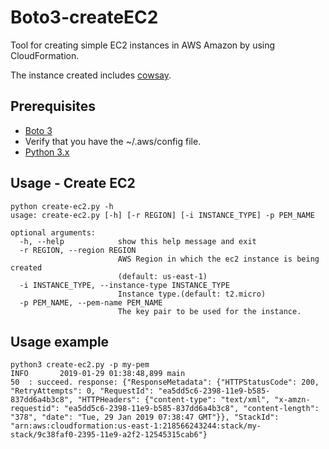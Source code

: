 # Boto3-createEC2

Tool for creating simple EC2 instances in AWS Amazon by using CloudFormation.   

The instance created includes [cowsay](https://www.npmjs.com/package/cowsay).

## Prerequisites

* [Boto 3](https://boto3.amazonaws.com/v1/documentation/api/latest/guide/quickstart.html#installation)
* Verify that you have the ~/.aws/config file.
* [Python 3.x](https://www.python.org/downloads/)

## Usage - Create EC2


```
python create-ec2.py -h
usage: create-ec2.py [-h] [-r REGION] [-i INSTANCE_TYPE] -p PEM_NAME

optional arguments:
  -h, --help            show this help message and exit
  -r REGION, --region REGION
                        AWS Region in which the ec2 instance is being created
                        (default: us-east-1)
  -i INSTANCE_TYPE, --instance-type INSTANCE_TYPE
                        Instance type.(default: t2.micro)
  -p PEM_NAME, --pem-name PEM_NAME
                        The key pair to be used for the instance.

```

## Usage example


```
python3 create-ec2.py -p my-pem
INFO       2019-01-29 01:38:48,899 main                                 50  : succeed. response: {"ResponseMetadata": {"HTTPStatusCode": 200, "RetryAttempts": 0, "RequestId": "ea5dd5c6-2398-11e9-b585-837dd6a4b3c8", "HTTPHeaders": {"content-type": "text/xml", "x-amzn-requestid": "ea5dd5c6-2398-11e9-b585-837dd6a4b3c8", "content-length": "378", "date": "Tue, 29 Jan 2019 07:38:47 GMT"}}, "StackId": "arn:aws:cloudformation:us-east-1:218566243244:stack/my-stack/9c38faf0-2395-11e9-a2f2-12545315cab6"}

```
